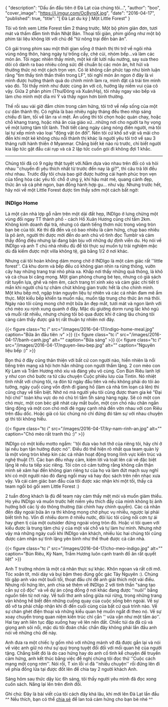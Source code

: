{
   "description": "Dấu ấn đầu tiên ở Đà Lạt của chúng tôi...",
   "author": "boo",
   "cover_image": "https://i.imgur.com/Oc8yrpX.jpg",
   "date": "2016-04-17",
   "published": true,
   "title": "[ Đà Lạt du ký ] Một Little Forest"
}

Tôi vô tình xem Little Forest tầm 2 tháng trước. Một bộ phim giản đơn, tươi mát và thấm đẫm tinh thần Nhật Bản. Thoại tối giản, phim giống như một bộ phim tài liệu không lời với chủ đề "từ nông trại đến bàn ăn".

<!--more-->

Cô gái trong phim sau một thời gian sống ở thành thị thì trở về ngôi nhà vùng nông thôn, hàng ngày tự trồng cấy, chẻ củi, nhóm bếp...và làm các món ăn. Tôi ngạc nhiên thấy mình, một kẻ rất lười nấu nướng, say sưa theo dõi cô dành ra bao nhiêu công sức để chuẩn bị các món ăn, hít hửi và thưởng thức nó một cách trọn vẹn. Có lẽ không cần phức tạp như bình luận rằng "tìm thấy tinh thần thiền trong LF", tôi nghĩ món ăn ngon ở đây là vì mình được hưởng thành quả do chính mình làm ra, mình đặt cả trái tim mình vào đó. Tôi thấy mình như được cùng ăn với cô, hưởng lây niềm vui của cô vậy.  Giữa 2 phần phim (Thu/Đông và Xuân/Hạ), tôi nhảy ngay vào bếp và làm cho mình một dĩa mì Ý và thấy ngon hơn bình thường.

Thế rồi sau vài giờ đắm chìm trong cảm hứng, tôi trở về nếp sống của một cư dân thành thị. Có nghĩa là bao nhiêu ngày tháng đều theo nhịp sáng chiều đi làm, tối về lăn ra vì mệt. Ăn uống thì tôi chọn hoặc quán chay, hoặc chỗ khang trang, hoặc nhà ăn của giáo xứ...những nơi cho người ta hy vọng về một lương tâm tốt lành. Thời tiết càng ngày càng nóng điên người, mà tôi lại tự xếp mình vào loại "động vật ôn đới". Nên tôi cứ khổ sở vật vã mãi cho đến khi một kẻ không chịu nổi thành thị khác là người yêu tôi trở về sau 3 tháng rưỡi hành thiền ở Myanmar. Chẳng biết kẻ nào rủ trước, chỉ biết người kia lập tức gật đầu cái rụp và cả 2 lập tức cuốn gói đi không đợi 1 khắc.

---

Chúng tôi đã có 9 ngày thật tuyệt vời.Nằm dựa vào nhau trên đồi cỏ và hỏi nhau ''chuyến đi yêu thích nhất từ trước đến nay là gì?", thì câu trả lời đều như nhau. Trước đấy tôi chưa bao giờ được hưởng cái hạnh phúc trọn vẹn của tổng hòa các yếu tố: chỗ ở ưng ý, khí hậu mát mẻ, quang cảnh đẹp, thức ăn và cà phê ngon, bạn đồng hành hợp gu... như vậy. Nhưng trước hết, hãy nói về một Little Forest được tìm thấy sớm một cách bất ngờ:

### INDIgo Home

Là một căn nhà lợp gỗ nằm trên một dải đất hẹp, INDIgo ở lưng chừng một vùng đồi ngay TT thành phố - cách Hồ Xuân Hương cũng chỉ tầm 2km. Không kinh doanh đại trà, nhưng có danh tiếng thơm nức trong vòng tròn bạn bè của tôi. Kẻ thì đã đến và có bao nhiêu là cảm hứng, chụp bao nhiêu là pô ảnh, người thì được mời đến do anh chủ vô tình đọc Tumblr và cảm thấy đồng điệu nhưng lại đang bận bịu với những dự định viễn du. Họ nói về INDIgo và anh T chủ nhà nhiều đủ để tôi thực sự muốn tự trải nghiệm mặc dù đã kiếm được một villa không tệ, giá bằng 1/2 ở nơi khác.

Nhưng cái tôi hoàn không dám mong chờ ở INDIgo là một cảm giác rất ''little forest''. Cả khu dorm và bếp đều có không gian nhìn ra rừng thông, vườn cây hay những trang trại nhỏ phía xa. Khắp nơi thấy những quả thông, lá khô và cà chua bi căng mọng. Một gian phòng chung bé tẹo, nhưng có giá sách rất tuyển lựa, ghế và nệm êm, cách trang trí xinh xẻo và cảm giác chi tiết tỉ mẩn khi người chủ tự chăm chút không gian trước hết là cho chính mình. Một khu bếp mở, ngập tràn nguyên liệu tự nhiên và các cá nhân đam mê ẩm thực. Một kiểu bếp khiến ta muốn nấu, muốn tập trung cho thức ăn mà thôi. Ngày nào tôi cũng mong chờ một bữa ăn đẹp mắt, tươi mát và ngon lành với chó mèo xu nịnh xung quanh ở đây. Mặc dù giường dorm rung lắc khó ngủ và muỗi rất nhiều, nhưng chúng tôi bỏ qua được khi ở càng lâu chúng tôi càng cảm thấy được giá trị rất thuận tự nhiên nơi đây.

{{< figure class="tc i" src="/images/2016-04-17/indigo-home-meal.jpg" caption="Bữa ăn đầu tiên :v" >}}
{{< figure class="tc i" src="/images/2016-04-17/banh-canh.jpg" alt="" caption="Bữa sáng" >}}
{{< figure class="tc i" src="/images/2016-04-17/nguyen-lieu-bep.jpg" alt="" caption="Nguyên liệu bếp :)" >}}

Bọn thú ở đây cũng thân thiện với bất cứ con người nào, hiển nhiên là nổi tiếng trên mạng xã hội hơn hẳn những con người thầm lặng. 2 con mèo con Kỳ Lam và Trầm Hương nhỏ xíu và đáng yêu vô cùng. Con Bún Riêu lanh lợi y như con chó bước ra từ câu chuyện Cuộc phiêu lưu của Tintin. Nó nhiệt tình nhất với chúng tôi, ra đón từ ngày đầu tiên và nếu không phải do tôi ảo tưởng, ngày cuối cùng vốn định đi giang hồ (làm cả nhà tìm loạn cả lên) thì cũng chạy về tiễn biệt. Nhờ nó mà người yêu tôi cũng được tham gia ké "Đại hội chó'' toàn khu vực do nó chủ trì tầm 5h sáng hàng ngày. Sẽ có một con chó mực, một con béc giê nhát cáy mắt buồn, một con chó nâu chân ngắn tăng động và một con chó mới đẻ ngay cạnh nhà đến vờn nhau với con Riêu trên đầu dốc. Hoặc giả có lúc chúng nó chỉ đứng đó tâm sự với nhau chuyện gì thì tôi không hiểu.

{{< figure class="tc i" src="/images/2016-04-17/ky-nam-rinh-an.jpg" alt="" caption="Chó mèo rất tranh thủ :)" >}}

INDIgo có một kiểu motto ngầm: ''tôi đưa vào hơi thở của riêng tôi, hãy chỉ ở lại nếu bạn tận hưởng được nó''. Điều đó thể hiện rõ nhất qua team quản lý là một vòng tròn khép kín các cá nhân hoạt động trong lĩnh vực kiến trúc và nghệ thuật (?). Các bạn đều nhạy cảm, kiệm lời và toát lên cái vẻ đặc biệt lặng lẽ nếu ta tiếp xúc riêng. Tôi còn có cảm tưởng rằng không cẩn thận mình sẽ xâm hại đến không gian riêng tư của họ và làm đứt mạch suy nghĩ khi có một người nào đó đang ngồi may vá hay đọc sách trên nền nhạc xưa vậy. Và cái cảm giác  ban đầu của tôi được xác nhận khi một tối, thấy cả team ngồi bó gối xem Little Forest :)

2 tuần đông khách là đủ để team này cảm thấy mệt mỏi và muốn giảm thiểu. Họ yêu INDIgo và muốn trước hết niềm yêu thích đấy của mình không bị ảnh hưởng bởi các lý do thông thường (tài chính hay chính quyền). Các cá nhân đến đây ngoài bữa ăn ra thì không mong chờ phục vụ nhiều, ngược lại phải biết tính họ. Vốn đi nhiều dorm ở nhiều nước, đôi lúc tôi cũng nổi cơn tự ái hay ghen tị của một outsider đứng ngoài vòng tròn đó. Hoặc vì tôi quen với kiểu được là trung tâm chú ý của một vài chỗ và tự làm hư mình. Nhưng nhờ vậy mà những ngày cuối khi INDIgo vãn khách, nhiều lúc hai chúng tôi cũng được cảm nhận sự tĩnh lặng yên bình như thế thuê được cả căn nhà.

{{< figure class="tc i" src="/images/2016-04-17/cho-meo-indigo.jpg" alt="" caption="Bún Riêu, Kỳ Nam, Trầm Hương luôn cạnh tranh đồ ăn rất quyết liệt" >}}

Anh T trưởng nhóm là một cá nhân thực sự khác. Khôn ngoan và rất cởi mở. Tóc xoăn tít, môi dày và bụi bặm theo đúng gốc gác Tây Nguyên :). Chúng tôi gặp anh vào một buổi tối, thoạt đầu chỉ để anh giải thích một vài điều. Nhưng rồi hứng lên, anh chia sẻ thêm về INDIgo 2 với tinh thần "sáng tạo cần sự cô độc" và về dự án cộng đồng ở nơi khác đang được ''nuôi'' bằng nguồn tiền từ nơi này. Về tuổi thơ anh sống giữa núi rừng, trong những trang văn không hề biết đến những cuồng quay của cuộc sống bên ngoài. Về sự dổ vỡ ta phải chấp nhận khi đi đến cuối cùng của bất cứ quá trình nào. Về sự chán ghét điện thoại và những kiểu quan hệ muốn ngắt đi theo nó. Về sự xoay chuyển trong quan niệm kiến trúc chỉ cần '' vừa vặn như một tấm áo''. Hai tay anh liên tục đập xuống hay vẽ lên nền đất. Chiếc túi da đã cũ và giọng anh sôi nổi, mặc dù tôi đoán chắc chắn đây không phải lần đầu anh nói về những chủ đề này.

Anh đưa ra một chiếc ly gốm nhỏ với những mảnh vỡ đã được gắn lại và nói về việc anh giữ nó như sự quý trọng tuyệt đối đối với mối quan hệ của người tặng. Chẳng biết đó là do cao hứng hay do anh cố tình kể chuyện để truyền cảm hứng, anh kết thúc bằng việc đề nghị chúng tôi đọc thử ''Cuộc cách mạng một cọng rơm''. Nói rồi, T xin lỗi vì đã ''nhiều chuyện'' rồi đứng lên đi về phía đống lửa tại được đốt lên để chia tay 2 người khách Anh.

Sáng hôm sau thức dậy lúc 6h sáng, tôi thấy người yêu mình đã đọc xong cuốn sách. Nắng lại lên trên đỉnh đồi.

Ghi chú: Đây là bài viết của tôi cách đây khá lâu, khi mới lên Đà Lạt lần đầu ^^ Nếu thích, bạn có thể <a onclick="FB.ui({ method: 'feed', link: window.location.href })" href="">chia sẻ</a> để lan toả cảm hứng cho bạn bè nhé ^^
